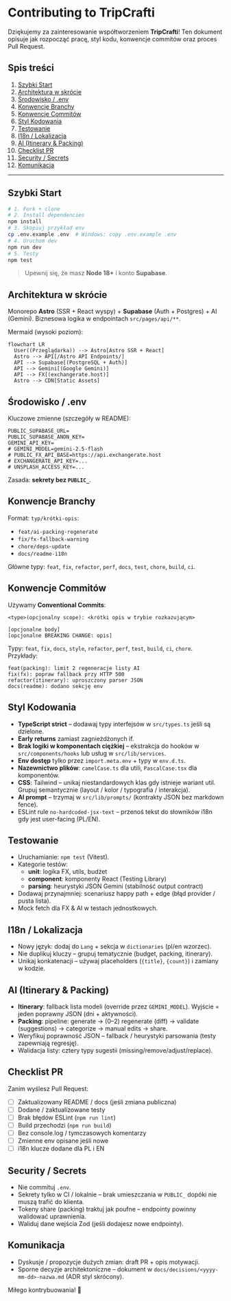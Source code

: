 # Contributing to TripCrafti

Dziękujemy za zainteresowanie współtworzeniem **TripCrafti**! Ten dokument opisuje jak rozpocząć pracę, styl kodu, konwencje commitów oraz proces Pull Request.

## Spis treści
1. [Szybki Start](#szybki-start)
2. [Architektura w skrócie](#architektura-w-skrócie)
3. [Środowisko / .env](#środowisko--env)
4. [Konwencje Branchy](#konwencje-branchy)
5. [Konwencje Commitów](#konwencje-commitów)
6. [Styl Kodowania](#styl-kodowania)
7. [Testowanie](#testowanie)
8. [I18n / Lokalizacja](#i18n--lokalizacja)
9. [AI (Itinerary & Packing)](#ai-itinerary--packing)
10. [Checklist PR](#checklist-pr)
11. [Security / Secrets](#security--secrets)
12. [Komunikacja](#komunikacja)

---
## Szybki Start
```bash
# 1. Fork + clone
# 2. Install dependencies
npm install
# 3. Skopiuj przykład env
cp .env.example .env  # Windows: copy .env.example .env
# 4. Uruchom dev
npm run dev
# 5. Testy
npm test
```
> Upewnij się, że masz **Node 18+** i konto **Supabase**.

## Architektura w skrócie
Monorepo **Astro** (SSR + React wyspy) + **Supabase** (Auth + Postgres) + AI (Gemini). Biznesowa logika w endpointach `src/pages/api/**`.

Mermaid (wysoki poziom):
```mermaid
flowchart LR
  User((Przeglądarka)) --> Astro[Astro SSR + React]
  Astro --> API[/Astro API Endpoints/]
  API --> Supabase[(PostgreSQL + Auth)]
  API --> Gemini[(Google Gemini)]
  API --> FX[(exchangerate.host)]
  Astro --> CDN[Static Assets]
```

## Środowisko / .env
Kluczowe zmienne (szczegóły w README):
```
PUBLIC_SUPABASE_URL=
PUBLIC_SUPABASE_ANON_KEY=
GEMINI_API_KEY=
# GEMINI_MODEL=gemini-2.5-flash
# PUBLIC_FX_API_BASE=https://api.exchangerate.host
# EXCHANGERATE_API_KEY=...
# UNSPLASH_ACCESS_KEY=...
```
Zasada: **sekrety bez `PUBLIC_`**.

## Konwencje Branchy
Format: `typ/krótki-opis`:
* `feat/ai-packing-regenerate`
* `fix/fx-fallback-warning`
* `chore/deps-update`
* `docs/readme-i18n`

Główne typy: `feat`, `fix`, `refactor`, `perf`, `docs`, `test`, `chore`, `build`, `ci`.

## Konwencje Commitów
Używamy **Conventional Commits**:
```
<type>(opcjonalny scope): <krótki opis w trybie rozkazującym>

[opcjonalne body]
[opcjonalne BREAKING CHANGE: opis]
```
Typy: `feat`, `fix`, `docs`, `style`, `refactor`, `perf`, `test`, `build`, `ci`, `chore`. 
Przykłady:
```
feat(packing): limit 2 regeneracje listy AI
fix(fx): popraw fallback przy HTTP 500
refactor(itinerary): uproszczony parser JSON
docs(readme): dodano sekcję env
```

## Styl Kodowania
* **TypeScript strict** – dodawaj typy interfejsów w `src/types.ts` jeśli są dzielone.
* **Early returns** zamiast zagnieżdżonych if.
* **Brak logiki w komponentach ciężkiej** – ekstrakcja do hooków w `src/components/hooks` lub usług w `src/lib/services`.
* **Env dostęp** tylko przez `import.meta.env` + typy w `env.d.ts`.
* **Nazewnictwo plików**: `camelCase.ts` dla utili, `PascalCase.tsx` dla komponentów.
* **CSS**: Tailwind – unikaj niestandardowych klas gdy istnieje wariant util. Grupuj semantycznie (layout / kolor / typografia / interakcja).
* **AI prompt** – trzymaj w `src/lib/prompts/` (kontrakty JSON bez markdown fence).
* ESLint rule `no-hardcoded-jsx-text` – przenoś tekst do słowników i18n gdy jest user-facing (PL/EN).

## Testowanie
* Uruchamianie: `npm test` (Vitest).
* Kategorie testów:
  - **unit**: logika FX, utils, budżet
  - **component**: komponenty React (Testing Library)
  - **parsing**: heurystyki JSON Gemini (stabilność output contract)
* Dodawaj przynajmniej: scenariusz happy path + edge (błąd provider / pusta lista).
* Mock fetch dla FX & AI w testach jednostkowych.

## I18n / Lokalizacja
* Nowy język: dodaj do `Lang` + sekcja w `dictionaries` (pl/en wzorzec).
* Nie duplikuj kluczy – grupuj tematycznie (budget, packing, itinerary).
* Unikaj konkatenacji – używaj placeholders (`{title}`, `{count}`) i zamiany w kodzie.

## AI (Itinerary & Packing)
* **Itinerary**: fallback lista modeli (override przez `GEMINI_MODEL`). Wyjście = jeden poprawny JSON (dni + aktywności).
* **Packing**: pipeline: generate → (0–2) regenerate (diff) → validate (suggestions) → categorize → manual edits → share.
* Weryfikuj poprawność JSON – fallback / heurystyki parsowania (testy zapewniają regresję).
* Walidacja listy: cztery typy sugestii (missing/remove/adjust/replace).

## Checklist PR
Zanim wyślesz Pull Request:
- [ ] Zaktualizowany README / docs (jeśli zmiana publiczna)
- [ ] Dodane / zaktualizowane testy
- [ ] Brak błędów ESLint (`npm run lint`)
- [ ] Build przechodzi (`npm run build`)
- [ ] Bez console.log / tymczasowych komentarzy
- [ ] Zmienne env opisane jeśli nowe
- [ ] i18n klucze dodane dla PL i EN

## Security / Secrets
* Nie commituj `.env`.
* Sekrety tylko w CI / lokalnie – brak umieszczania w `PUBLIC_` dopóki nie muszą trafić do klienta.
* Tokeny share (packing) traktuj jak poufne – endpointy powinny walidować uprawnienia.
* Waliduj dane wejścia Zod (jeśli dodajesz nowe endpointy).

## Komunikacja
* Dyskusje / propozycje dużych zmian: draft PR + opis motywacji.
* Sporne decyzje architektoniczne – dokument w `docs/decisions/<yyyy-mm-dd>-nazwa.md` (ADR styl skrócony).

Miłego kontrybuowania! 💙
